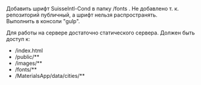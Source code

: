 
Добавить шрифт SuisseIntl-Cond в папку /fonts . Не добавлено т. к. репозиторий публичный, а шрифт нельзя распространять.  
Выполнить в консоли "gulp".  

Для работы на сервере достаточно статического сервера. Должен быть доступ к:
* /index.html
* /public/**
* /images/**
* /fonts/**
* /MaterialsApp/data/cities/**
